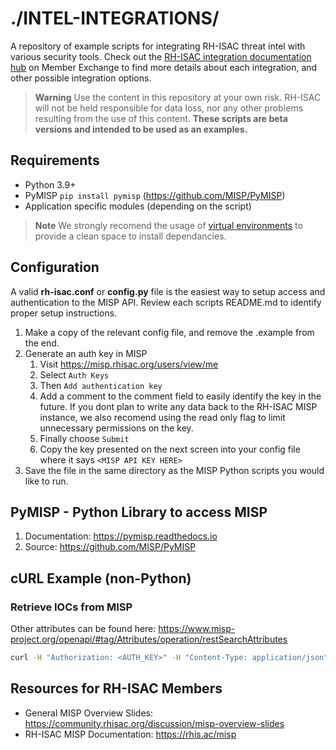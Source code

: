 # ./INTEL-INTEGRATIONS/
A repository of example scripts for integrating RH-ISAC threat intel with various security tools. Check out the [RH-ISAC integration documentation hub](https://community.rhisac.org/misp/integrations) on Member Exchange to find more details about each integration, and other possible integration options.

> **Warning**
> Use the content in this repository at your own risk. RH-ISAC will not be held responsible for data loss, nor any other problems resulting from the use of this content. **These scripts are beta versions and intended to be used as an examples.**

## Requirements
- Python 3.9+
- PyMISP `pip install pymisp` (https://github.com/MISP/PyMISP)
- Application specific modules (depending on the script)

> **Note**
> We strongly recomend the usage of [virtual environments](https://docs.python.org/3/library/venv.html) to provide a clean space to install dependancies.

## Configuration
A valid **rh-isac.conf** or **config.py** file is the easiest way to setup access and authentication to the MISP API. Review each scripts README.md to identify proper setup instructions.
1. Make a copy of the relevant config file, and remove the .example from the end.
2. Generate an auth key in MISP
   1. Visit https://misp.rhisac.org/users/view/me
   2. Select `Auth Keys`
   3. Then `Add authentication key`
   4. Add a comment to the comment field to easily identify the key in the future. If you dont plan to write any data back to the RH-ISAC MISP instance, we also recomend using the read only flag to limit unnecessary permissions on the key.
   5. Finally choose `Submit`
   6. Copy the key presented on the next screen into your config file where it says `<MISP API KEY HERE>`
3. Save the file in the same directory as the MISP Python scripts you would like to run.

## PyMISP - Python Library to access MISP
1. Documentation: https://pymisp.readthedocs.io
2. Source: https://github.com/MISP/PyMISP


## cURL Example (non-Python)
### Retrieve IOCs from MISP
Other attributes can be found here: https://www.misp-project.org/openapi/#tag/Attributes/operation/restSearchAttributes
```bash
curl -H "Authorization: <AUTH_KEY>" -H "Content-Type: application/json" -H "Accept: application/json" -d '{"limit":"10", "last":"1d", "tags":"rhisac: vetted"}' -X POST https://misp.rhisac.org/attributes/restSearch
```

## Resources for RH-ISAC Members
- General MISP Overview Slides: https://community.rhisac.org/discussion/misp-overview-slides
- RH-ISAC MISP Documentation: https://rhis.ac/misp
